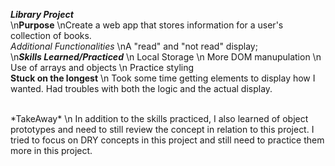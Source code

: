***Library Project***
<br>
\n**Purpose**
\nCreate a web app  that stores information for a user's collection of books.
<br>
*Additional Functionalities*
\nA "read" and "not read" display;
<br>
\n***Skills Learned/Practiced***
\n Local Storage
\n More DOM manupulation
\n Use of arrays and objects
\n Practice styling 
<br>
**Stuck on the longest**
\n Took some time getting elements to display how I wanted. Had troubles with both the logic and
the actual display. 

<br>
*TakeAway*
\n In addition to the skills practiced, I also learned of object prototypes and need to still review the concept in relation to this project. I tried to focus on DRY concepts in this project and still need to practice them more in this project. 